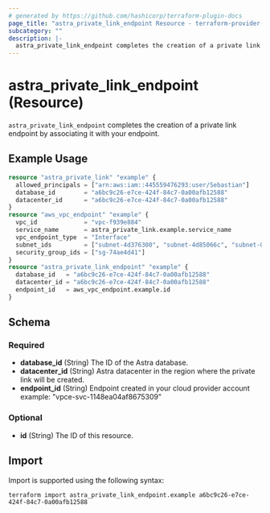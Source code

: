 ```yaml
---
# generated by https://github.com/hashicorp/terraform-plugin-docs
page_title: "astra_private_link_endpoint Resource - terraform-provider-astra"
subcategory: ""
description: |-
  astra_private_link_endpoint completes the creation of a private link endpoint by associating it with your endpoint.
---
```


# astra_private_link_endpoint (Resource)

`astra_private_link_endpoint` completes the creation of a private link endpoint by associating it with your endpoint.

## Example Usage

```terraform
resource "astra_private_link" "example" {
  allowed_principals = ["arn:aws:iam::445559476293:user/Sebastian"]
  database_id        = "a6bc9c26-e7ce-424f-84c7-0a00afb12588"
  datacenter_id      = "a6bc9c26-e7ce-424f-84c7-0a00afb12588"
}
resource "aws_vpc_endpoint" "example" {
  vpc_id             = "vpc-f939e884"
  service_name       = astra_private_link.example.service_name
  vpc_endpoint_type  = "Interface"
  subnet_ids         = ["subnet-4d376300", "subnet-4d85066c", "subnet-030e8b65"]
  security_group_ids = ["sg-74ae4d41"]
}
resource "astra_private_link_endpoint" "example" {
  database_id   = "a6bc9c26-e7ce-424f-84c7-0a00afb12588"
  datacenter_id = "a6bc9c26-e7ce-424f-84c7-0a00afb12588"
  endpoint_id   = aws_vpc_endpoint.example.id
}
```

<!-- schema generated by tfplugindocs -->
## Schema

### Required

- **database_id** (String) The ID of the Astra database.
- **datacenter_id** (String) Astra datacenter in the region where the private link will be created.
- **endpoint_id** (String) Endpoint created in your cloud provider account example: "vpce-svc-1148ea04af8675309"

### Optional

- **id** (String) The ID of this resource.

## Import

Import is supported using the following syntax:

```shell
terraform import astra_private_link_endpoint.example a6bc9c26-e7ce-424f-84c7-0a00afb12588
```
